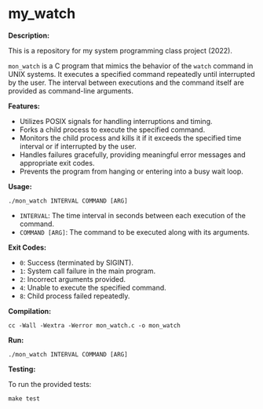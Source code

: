 # my_watch

**Description:**

This is a repository for my system programming class project (2022).

`mon_watch` is a C program that mimics the behavior of the `watch` command in UNIX systems. It executes a specified command repeatedly until interrupted by the user. The interval between executions and the command itself are provided as command-line arguments.

**Features:**

- Utilizes POSIX signals for handling interruptions and timing.
- Forks a child process to execute the specified command.
- Monitors the child process and kills it if it exceeds the specified time interval or if interrupted by the user.
- Handles failures gracefully, providing meaningful error messages and appropriate exit codes.
- Prevents the program from hanging or entering into a busy wait loop.

**Usage:**

```
./mon_watch INTERVAL COMMAND [ARG]
```

- `INTERVAL`: The time interval in seconds between each execution of the command.
- `COMMAND [ARG]`: The command to be executed along with its arguments.

**Exit Codes:**

- `0`: Success (terminated by SIGINT).
- `1`: System call failure in the main program.
- `2`: Incorrect arguments provided.
- `4`: Unable to execute the specified command.
- `8`: Child process failed repeatedly.

**Compilation:**

```
cc -Wall -Wextra -Werror mon_watch.c -o mon_watch
```

**Run:**

```
./mon_watch INTERVAL COMMAND [ARG]
```

**Testing:**

To run the provided tests:

```
make test
```
